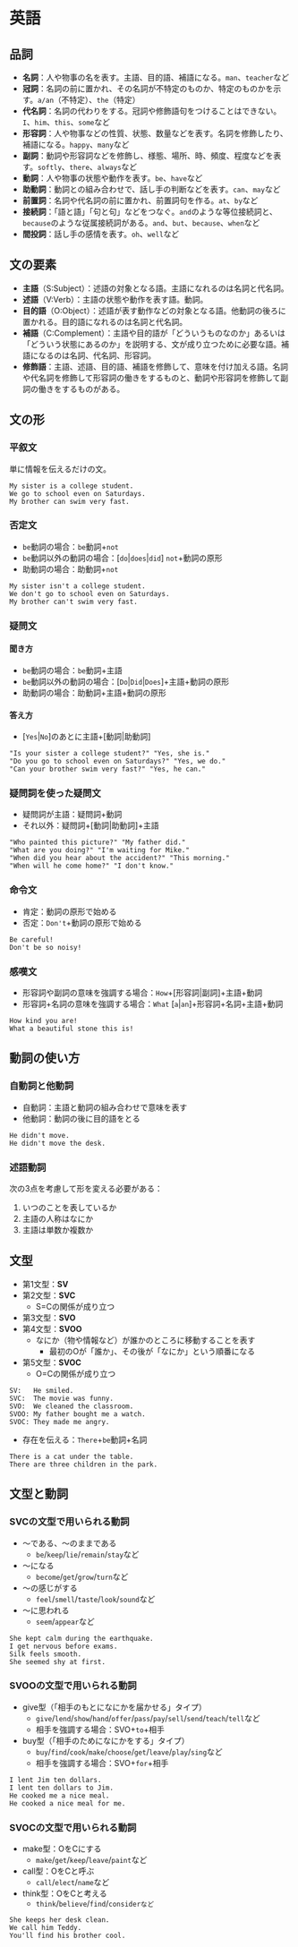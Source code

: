 # 英語

## 品詞

- **名詞**：人や物事の名を表す。主語、目的語、補語になる。`man`、`teacher`など
- **冠詞**：名詞の前に置かれ、その名詞が不特定のものか、特定のものかを示す。`a/an`（不特定）、`the`（特定）
- **代名詞**：名詞の代わりをする。冠詞や修飾語句をつけることはできない。`I`、`him`、`this`、`some`など
- **形容詞**：人や物事などの性質、状態、数量などを表す。名詞を修飾したり、補語になる。`happy`、`many`など
- **副詞**：動詞や形容詞などを修飾し、様態、場所、時、頻度、程度などを表す。`softly`、`there`、`always`など
- **動詞**：人や物事の状態や動作を表す。`be`、`have`など
- **助動詞**：動詞との組み合わせで、話し手の判断などを表す。`can`、`may`など
- **前置詞**：名詞や代名詞の前に置かれ、前置詞句を作る。`at`、`by`など
- **接続詞**：「語と語」「句と句」などをつなぐ。`and`のような等位接続詞と、`because`のような従属接続詞がある。`and`、`but`、`because`、`when`など
- **間投詞**：話し手の感情を表す。`oh`、`well`など

## 文の要素

- **主語**（S:Subject）：述語の対象となる語。主語になれるのは名詞と代名詞。
- **述語**（V:Verb）：主語の状態や動作を表す語。動詞。
- **目的語**（O:Object）：述語が表す動作などの対象となる語。他動詞の後ろに置かれる。目的語になれるのは名詞と代名詞。
- **補語**（C:Complement）：主語や目的語が「どういうものなのか」あるいは「どういう状態にあるのか」を説明する、文が成り立つために必要な語。補語になるのは名詞、代名詞、形容詞。
- **修飾語**：主語、述語、目的語、補語を修飾して、意味を付け加える語。名詞や代名詞を修飾して形容詞の働きをするものと、動詞や形容詞を修飾して副詞の働きをするものがある。

## 文の形

### 平叙文

単に情報を伝えるだけの文。

```
My sister is a college student.
We go to school even on Saturdays.
My brother can swim very fast.
```

### 否定文

- `be`動詞の場合：`be`動詞+`not`
- `be`動詞以外の動詞の場合：[`do`|`does`|`did`] `not`+動詞の原形
- 助動詞の場合：助動詞+`not`

```
My sister isn't a college student.
We don't go to school even on Saturdays.
My brother can't swim very fast.
```

### 疑問文

#### 聞き方

- `be`動詞の場合：`be`動詞+主語
- `be`動詞以外の動詞の場合：[`Do`|`Did`|`Does`]+主語+動詞の原形
- 助動詞の場合：助動詞+主語+動詞の原形

#### 答え方

- [`Yes`|`No`]のあとに主語+[動詞|助動詞]

```
"Is your sister a college student?" "Yes, she is."
"Do you go to school even on Saturdays?" "Yes, we do."
"Can your brother swim very fast?" "Yes, he can."
```

### 疑問詞を使った疑問文

- 疑問詞が主語：疑問詞+動詞
- それ以外：疑問詞+[動詞|助動詞]+主語

```
"Who painted this picture?" "My father did."
"What are you doing?" "I'm waiting for Mike."
"When did you hear about the accident?" "This morning."
"When will he come home?" "I don't know."
```

### 命令文

- 肯定：動詞の原形で始める
- 否定：`Don't`+動詞の原形で始める

```
Be careful!
Don't be so noisy!
```

### 感嘆文

- 形容詞や副詞の意味を強調する場合：`How`+[形容詞|副詞]+主語+動詞
- 形容詞+名詞の意味を強調する場合：`What` [`a`|`an`]+形容詞+名詞+主語+動詞

```
How kind you are!
What a beautiful stone this is!
```

## 動詞の使い方

### 自動詞と他動詞

- 自動詞：主語と動詞の組み合わせで意味を表す
- 他動詞：動詞の後に目的語をとる

```
He didn't move.
He didn't move the desk.
```

### 述語動詞

次の3点を考慮して形を変える必要がある：

1. いつのことを表しているか
2. 主語の人称はなにか
3. 主語は単数か複数か

## 文型

- 第1文型：**SV**
- 第2文型：**SVC**
  - S=Cの関係が成り立つ
- 第3文型：**SVO**
- 第4文型：**SVOO**
  - なにか（物や情報など）が誰かのところに移動することを表す
    - 最初のOが「誰か」、その後が「なにか」という順番になる
- 第5文型：**SVOC**
  - O=Cの関係が成り立つ

```
SV:   He smiled.
SVC:  The movie was funny.
SVO:  We cleaned the classroom.
SVOO: My father bought me a watch.
SVOC: They made me angry.
```

- 存在を伝える：`There`+`be`動詞+名詞

```
There is a cat under the table.
There are three children in the park.
```

## 文型と動詞

### SVCの文型で用いられる動詞

- 〜である、〜のままである
  - `be`/`keep`/`lie`/`remain`/`stay`など
- 〜になる
  - `become`/`get`/`grow`/`turn`など
- 〜の感じがする
  - `feel`/`smell`/`taste`/`look`/`sound`など
- 〜に思われる
  - `seem`/`appear`など

```
She kept calm during the earthquake.
I get nervous before exams.
Silk feels smooth.
She seemed shy at first.
```

### SVOOの文型で用いられる動詞

- give型（「相手のもとになにかを届かせる」タイプ）
  - `give`/`lend`/`show`/`hand`/`offer`/`pass`/`pay`/`sell`/`send`/`teach`/`tell`など
  - 相手を強調する場合：SVO+`to`+相手
- buy型（「相手のためになにかをする」タイプ）
  - `buy`/`find`/`cook`/`make`/`choose`/`get`/`leave`/`play`/`sing`など
  - 相手を強調する場合：SVO+`for`+相手

```
I lent Jim ten dollars.
I lent ten dollars to Jim.
He cooked me a nice meal.
He cooked a nice meal for me.
```

### SVOCの文型で用いられる動詞

- make型：OをCにする
  - `make`/`get`/`keep`/`leave`/`paint`など
- call型：OをCと呼ぶ
  - `call`/`elect`/`name`など
- think型：OをCと考える
  - `think`/`believe`/`find`/`considerなど`

```
She keeps her desk clean.
We call him Teddy.
You'll find his brother cool.
```
